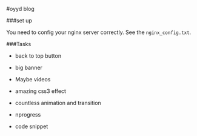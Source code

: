 #oyyd blog

###set up

You need to config your nginx server correctly. See the `nginx_config.txt`.

###Tasks

* back to top button

* big banner

* Maybe videos

* amazing css3 effect

* countless animation and transition

* nprogress

* code snippet